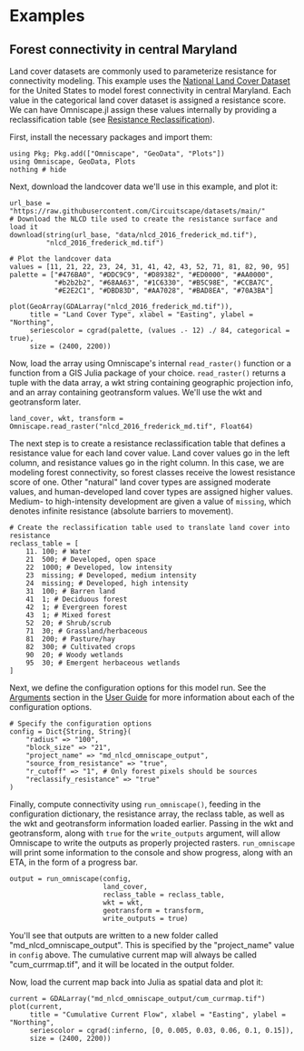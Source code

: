 # Examples

## Forest connectivity in central Maryland

Land cover datasets are commonly used to parameterize resistance for connectivity modeling. This example uses the [National Land Cover Dataset](https://www.usgs.gov/centers/eros/science/national-land-cover-database) for the United States to model forest connectivity in central Maryland. Each value in the categorical land cover dataset is assigned a resistance score. We can have Omniscape.jl assign these values internally by providing a reclassification table (see [Resistance Reclassification](@ref)).

First, install the necessary packages and import them:

```@example mdforest
using Pkg; Pkg.add(["Omniscape", "GeoData", "Plots"])
using Omniscape, GeoData, Plots
nothing # hide
```

Next, download the landcover data we'll use in this example, and plot it:

```@example mdforest
url_base = "https://raw.githubusercontent.com/Circuitscape/datasets/main/"
# Download the NLCD tile used to create the resistance surface and load it
download(string(url_base, "data/nlcd_2016_frederick_md.tif"),
         "nlcd_2016_frederick_md.tif")

# Plot the landcover data
values = [11, 21, 22, 23, 24, 31, 41, 42, 43, 52, 71, 81, 82, 90, 95]
palette = ["#476BA0", "#DDC9C9", "#D89382", "#ED0000", "#AA0000",
           "#b2b2b2", "#68AA63", "#1C6330", "#B5C98E", "#CCBA7C",
           "#E2E2C1", "#DBD83D", "#AA7028", "#BAD8EA", "#70A3BA"]

plot(GeoArray(GDALarray("nlcd_2016_frederick_md.tif")),
     title = "Land Cover Type", xlabel = "Easting", ylabel = "Northing",
     seriescolor = cgrad(palette, (values .- 12) ./ 84, categorical = true),
     size = (2400, 2200))
```

Now, load the array using Omniscape's internal `read_raster()` function or a function from a GIS Julia package of your choice. `read_raster()` returns a tuple with the data array, a wkt string containing geographic projection info, and an array containing geotransform values. We'll use the wkt and geotransform later.

```@example mdforest
land_cover, wkt, transform = Omniscape.read_raster("nlcd_2016_frederick_md.tif", Float64)
```

The next step is to create a resistance reclassification table that defines a resistance value for each land cover value. Land cover values go in the left column, and resistance values go in the right column. In this case, we are modeling forest connectivity, so forest classes receive the lowest resistance score of one. Other "natural" land cover types are assigned moderate values, and human-developed land cover types are assigned higher values. Medium- to high-intensity development are given a value of `missing`, which denotes infinite resistance (absolute barriers to movement).

```@example mdforest
# Create the reclassification table used to translate land cover into resistance
reclass_table = [
    11.	100; # Water
    21	500; # Developed, open space
    22	1000; # Developed, low intensity
    23	missing; # Developed, medium intensity
    24	missing; # Developed, high intensity
    31	100; # Barren land
    41	1; # Deciduous forest
    42	1; # Evergreen forest
    43	1; # Mixed forest
    52	20; # Shrub/scrub
    71	30; # Grassland/herbaceous
    81	200; # Pasture/hay
    82	300; # Cultivated crops
    90	20; # Woody wetlands
    95	30; # Emergent herbaceous wetlands
]
```

Next, we define the configuration options for this model run. See the [Arguments](@ref) section in the [User Guide](@ref) for more information about each of the configuration options.

```@example mdforest
# Specify the configuration options
config = Dict{String, String}(
    "radius" => "100",
    "block_size" => "21",
    "project_name" => "md_nlcd_omniscape_output",
    "source_from_resistance" => "true",
    "r_cutoff" => "1", # Only forest pixels should be sources
    "reclassify_resistance" => "true"
)
```

Finally, compute connectivity using `run_omniscape()`, feeding in the configuration dictionary, the resistance array, the reclass table, as well as the wkt and geotransform information loaded earlier. Passing in the wkt and geotransform, along with `true` for the `write_outputs` argument, will allow Omniscape to write the outputs as properly projected rasters. `run_omniscape` will print some information to the console and show progress, along with an ETA, in the form of a progress bar.

```@example mdforest
output = run_omniscape(config,
                       land_cover,
                       reclass_table = reclass_table,
                       wkt = wkt,
                       geotransform = transform,
                       write_outputs = true)
```

You'll see that outputs are written to a new folder called "md\_nlcd\_omniscape\_output". This is specified by the "project\_name" value in `config` above. The cumulative current map will always be called "cum\_currmap.tif", and it will be located in the output folder.

Now, load the current map back into Julia as spatial data and plot it:

```@example mdforest
current = GDALarray("md_nlcd_omniscape_output/cum_currmap.tif")
plot(current,
     title = "Cumulative Current Flow", xlabel = "Easting", ylabel = "Northing",
     seriescolor = cgrad(:inferno, [0, 0.005, 0.03, 0.06, 0.1, 0.15]),
     size = (2400, 2200))
```
